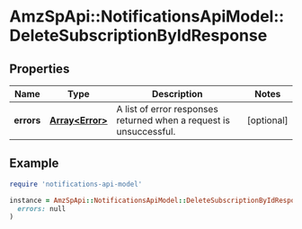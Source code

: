 # AmzSpApi::NotificationsApiModel::DeleteSubscriptionByIdResponse

## Properties

| Name | Type | Description | Notes |
| ---- | ---- | ----------- | ----- |
| **errors** | [**Array&lt;Error&gt;**](Error.md) | A list of error responses returned when a request is unsuccessful. | [optional] |

## Example

```ruby
require 'notifications-api-model'

instance = AmzSpApi::NotificationsApiModel::DeleteSubscriptionByIdResponse.new(
  errors: null
)
```

